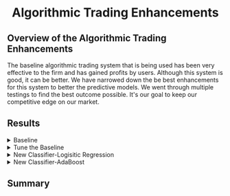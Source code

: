 <h1 align="center">Algorithmic Trading Enhancements</h1>

## Overview of the Algorithmic Trading Enhancements

The baseline algorithmic trading system that is being used has been very effective to the firm and has gained profits by users. Although this system is good, it can be better. We have narrowed down the be best enhancements for this system to better the predictive models. We went through multiple testings to find the best outcome possible. It's our goal to keep our competitive edge on our market.

## Results

<details>
<summary>Baseline</summary>
 
```
short_window = 4
long_window = 100
  
  
signals_df['SMA_Fast'] = signals_df['close'].rolling(window=short_window).mean()
signals_df['SMA_Slow'] = signals_df['close'].rolling(window=long_window).mean()
  
  
```
![image](https://user-images.githubusercontent.com/84649228/135740655-a6bb62f0-39c9-4b3b-9026-1ca4bc297823.png)

  
![image](https://user-images.githubusercontent.com/84649228/135740641-a6d9dba2-5d49-4244-afbd-ff14d553d899.png)





</details>


<details>
<summary>Tune the Baseline</summary>

```
training_end = X.index.min() + DateOffset(months=6) 
``` 
![image](https://user-images.githubusercontent.com/84649228/135740484-95e6fbad-cbde-4fb3-8b9e-cb95665b4106.png)

```
training_end = X.index.min() + DateOffset(months=1) 
```  
 ![image](https://user-images.githubusercontent.com/84649228/135740503-48207e2c-c639-47ce-99e3-34c21a50fae5.png)

 
```
short_window = 50
long_window = 100
``` 
![image](https://user-images.githubusercontent.com/84649228/135740447-97db1d22-ef60-479a-bccc-c5006b725953.png)
 
 
```
short_window = 50
long_window = 200
``` 
 ![image](https://user-images.githubusercontent.com/84649228/135740265-10a88449-535f-47e7-bd6e-56ab89c433db.png)

```
short_window = 100
long_window = 200
```  
![image](https://user-images.githubusercontent.com/84649228/135740321-f43a7301-20da-4c91-9b57-e4fb8376cda2.png)
 

</details>

<details>
<summary>New Classifier-Logisitic Regression</summary>

We trained the baseline data on a new classifier to see if we could get a better prediction outcome. For this, the use of Logisitic Regression was used. 

```
short_window = 4
long_window = 100
  
  
signals_df['SMA_Fast'] = signals_df['close'].rolling(window=short_window).mean()
signals_df['SMA_Slow'] = signals_df['close'].rolling(window=long_window).mean()
  
  
```
![image](https://user-images.githubusercontent.com/84649228/135740124-6e2a817b-1e35-4ab5-973d-38f1b0c230cd.png)

![image](https://user-images.githubusercontent.com/84649228/135740119-66b66669-0eda-47b0-98c2-735d19b8c2ed.png)


</details>

<details>
<summary>New Classifier-AdaBoost</summary>

We trained the baseline data on a new classifier to see if we could get a better prediction outcome. For this, the use of Logisitic Regression was used. 

```
short_window = 4
long_window = 100
  
  
signals_df['SMA_Fast'] = signals_df['close'].rolling(window=short_window).mean()
signals_df['SMA_Slow'] = signals_df['close'].rolling(window=long_window).mean()
  
  
```
![image](https://user-images.githubusercontent.com/84649228/135740067-0adc9622-9be9-4ed6-989a-ce477c33dc4b.png)
![image](https://user-images.githubusercontent.com/84649228/135740080-295e16c8-b447-4b68-a381-60f418e78bc0.png)


</details>




## Summary


